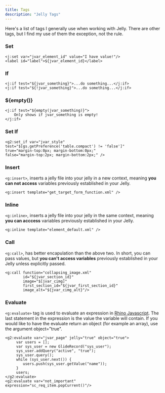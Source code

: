 ```yaml
---
title: Tags
description: "Jelly Tags"
---
```


Here's a list of tags I generally use when working with Jelly. There are
other tags, but I find my use of them the exception, not the rule.

### Set

``` {.xml}
<j:set var="jvar_element_id" value="I have value!"/>
<label id="label">${jvar_element_id}</label>
```

### If

``` {.xml}
<j:if test="${jvar_something}">...do something...</j:if>
<j:if test="${!jvar_something}">...do something...</j:if>
```

### ${empty()}

``` {.xml}
<j:if test="${empty(jvar_something)}">
    Only shows if jvar_something is empty!
</j:if>
```

### Set If

``` {.xml}
<g2:set_if var="jvar_style"
test="$[gs.getPreference('table.compact') != 'false']"
true="margin-top:0px; margin-bottom:0px;"
false="margin-top:2px; margin-bottom:2px;" />
```

### Insert

`<g:insert>`, inserts a jelly file into your jelly in a new context,
meaning **you can not access** variables previously established in your
Jelly.

``` {.xml}
<g:insert template="get_target_form_function.xml" />
```

### Inline

`<g:inline>`, inserts a jelly file into your jelly in the same context,
meaning **you can acccess** variables previously established in your
Jelly.

``` {.xml}
<g:inline template="element_default.xml" />
```

### Call

`<g:call>`, has better encapulation than the above two. In short, you
can pass values, but **you can't access variables** previously
established in your Jelly unless explicitly passed.

``` {.xml}
<g:call function="collapsing_image.xml"
        id="${jvar_section_id}"
        image="$[jvar_cimg]"
        first_section_id="${jvar_first_section_id}"
        image_alt="${jvar_cimg_alt}"/>
```

### Evaluate

`<g:evaluate>` tag is used to evaluate an expression in [Rhino
Javascript](https://developer.mozilla.org/en-US/docs/Mozilla/Projects/Rhino).
The last statement in the expression is the value the variable will
contain. If you would like to have the evaluate return an object (for
example an array), use the argument object="true".

``` {.xml}
<g2:evaluate var="jvar_page" jelly="true" object="true">
     var users = [];
     var sys_user = new GlideRecord("sys_user");
     sys_user.addQuery("active", "true");
     sys_user.query();
     while (sys_user.next()) {
        users.push(sys_user.getValue("name"));
     }
     users;
</g2:evaluate>
<g2:evaluate var="not_important" expression="sc_req_item.popCurrent()"/>
```